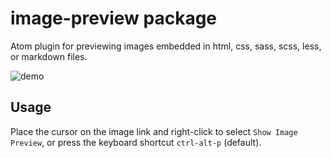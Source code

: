 # image-preview package

Atom plugin for previewing images embedded in html, css, sass, scss, less, or markdown files.

![demo](https://user-images.githubusercontent.com/21187480/51010156-6b3dca00-1596-11e9-93ff-92707f3c81f5.gif)

## Usage
Place the cursor on the image link and right-click to select `Show Image Preview`, or press the keyboard shortcut `ctrl-alt-p` (default).
